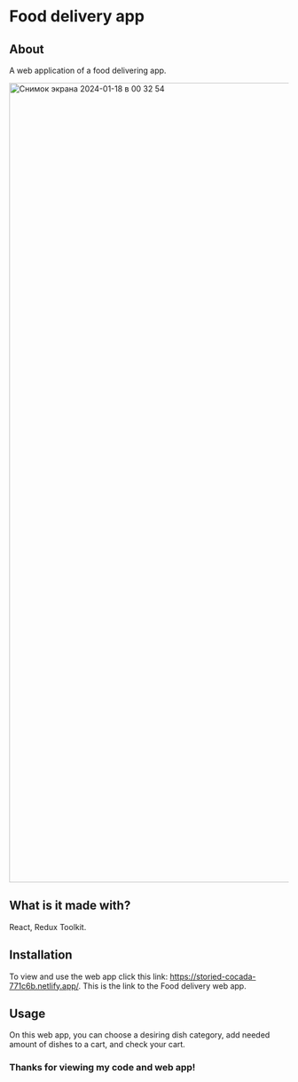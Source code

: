 # Food delivery app
## About

A web application of a food delivering app.

<img width="1440" alt="Снимок экрана 2024-01-18 в 00 32 54" src="https://github.com/elvina-s/app-food-delivery/assets/149134113/7e2b21bf-0172-443b-8b89-954308fc7971">

## What is it made with?

React, Redux Toolkit.

## Installation

To view and use the web app click this link: https://storied-cocada-771c6b.netlify.app/.
This is the link to the Food delivery web app.

## Usage

On this web app, you can choose a desiring dish category, add needed amount of dishes to a cart, and check your cart.

### Thanks for viewing my code and web app!
